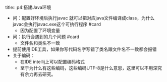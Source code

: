 title:: p4:搭建Java环境

- 问：配置好环境后执行javac 就可以把对应java文件编译成class，为什么javac会执行javac.exe这个可执行程序 #card
	- 因为配置了环境变量
- 问：执行会遇到的几个问题 #card
	- 文件名和类名不一致
- 提前使用IDE工具，如果你写代码名字写错了类名跟文件名不一致都会报错
- 关于编码：
	- 在IDE intellij上可以配置编码格式
	- 至于为什么有这些编码，这些编码UTF-8是什么意思，这里可以不用深究有余力再去研究。